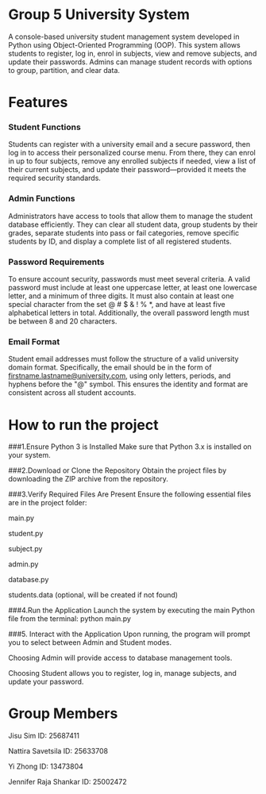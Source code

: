 # Group 5 University System 

A console-based university student management system developed in Python using Object-Oriented Programming (OOP). This system allows students to register, log in, enrol in subjects, view and remove subjects, and update their passwords. Admins can manage student records with options to group, partition, and clear data.

# Features 

### Student Functions
Students can register with a university email and a secure password, then log in to access their personalized course menu. From there, they can enrol in up to four subjects, remove any enrolled subjects if needed, view a list of their current subjects, and update their password—provided it meets the required security standards.

### Admin Functions
Administrators have access to tools that allow them to manage the student database efficiently. They can clear all student data, group students by their grades, separate students into pass or fail categories, remove specific students by ID, and display a complete list of all registered students.

### Password Requirements
To ensure account security, passwords must meet several criteria. A valid password must include at least one uppercase letter, at least one lowercase letter, and a minimum of three digits. It must also contain at least one special character from the set @ # $ & ! % *, and have at least five alphabetical letters in total. Additionally, the overall password length must be between 8 and 20 characters.

### Email Format
Student email addresses must follow the structure of a valid university domain format. Specifically, the email should be in the form of firstname.lastname@university.com, using only letters, periods, and hyphens before the "@" symbol. This ensures the identity and format are consistent across all student accounts.

# How to run the project 

###1.Ensure Python 3 is Installed
Make sure that Python 3.x is installed on your system. 

###2.Download or Clone the Repository
Obtain the project files by downloading the ZIP archive from the repository.

###3.Verify Required Files Are Present
Ensure the following essential files are in the project folder:

main.py

student.py

subject.py

admin.py

database.py

students.data (optional, will be created if not found)

###4.Run the Application
Launch the system by executing the main Python file from the terminal: python main.py

###5. Interact with the Application
Upon running, the program will prompt you to select between Admin and Student modes.

Choosing Admin will provide access to database management tools.

Choosing Student allows you to register, log in, manage subjects, and update your password.




# Group Members 

Jisu Sim					      ID: 25687411 

Nattira Savetsila			  ID: 25633708

Yi Zhong					      ID: 13473804

Jennifer Raja Shankar		ID: 25002472

